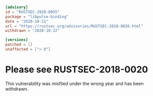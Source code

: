 ```toml
[advisory]
id = "RUSTSEC-2020-0055"
package = "libpulse-binding"
date = "2020-10-21"
url = "https://rustsec.org/advisories/RUSTSEC-2018-0020.html"
withdrawn = "2020-10-22"

[versions]
patched = []
unaffected = ["> 0"]
```

# Please see RUSTSEC-2018-0020

This vulnerability was misfiled under the wrong year and has been withdrawn.
